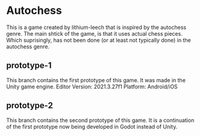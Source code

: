 # Autochess

This is a game created by lithium-leech that is inspired by the autochess genre. The main shtick of the game, is that it uses actual chess pieces. Which suprisingly, has not been done (or at least not typically done) in the autochess genre.

## prototype-1
This branch contains the first prototype of this game. It was made in the Unity game engine.
Editor Version: 2021.3.27f1
Platform: Android/iOS

## prototype-2
This branch contains the second prototype of this game. It is a continuation of the first prototype now being developed in Godot instead of Unity.
